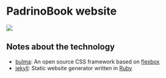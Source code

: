 # PadrinoBook website

<img src="https://padrinobook.herokuapp.com/badge.svg">


## Notes about the technology

- [bulma](https://bulma.io/ "bulma"): An open source CSS framework based on [flexbox](https://www.w3schools.com/css/css3_flexbox.asp "flexbox")
- [jekyll](https://jekyllrb.com/ "jekyll"): Static website generator written in [Ruby](https://www.ruby-lang.org/en/ "Ruby")

